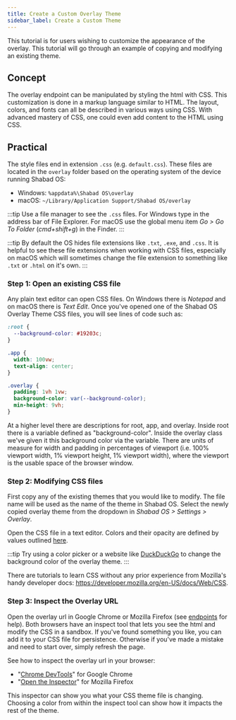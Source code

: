 ```yaml
---
title: Create a Custom Overlay Theme
sidebar_label: Create a Custom Theme
---
```


This tutorial is for users wishing to customize the appearance of the overlay. This tutorial will go through an example of copying and modifying an existing theme.

## Concept

The overlay endpoint can be manipulated by styling the html with CSS. This customization is done in a markup language similar to HTML. The layout, colors, and fonts can all be described in various ways using CSS. With advanced mastery of CSS, one could even add content to the HTML using CSS.

## Practical

The style files end in extension `.css` (e.g. `default.css`). These files are located in the `overlay` folder based on the operating system of the device running Shabad OS:

- Windows: `%appdata%\Shabad OS\overlay`
- macOS: `~/Library/Application Support/Shabad OS/overlay`

:::tip
Use a file manager to see the `.css` files. For Windows type in the address bar of File Explorer. For macOS use the global menu item _Go > Go To Folder_ (_cmd+shift+g_) in the Finder.
:::

:::tip
By default the OS hides file extensions like `.txt`, `.exe`, and `.css`. It is helpful to see these file extensions when working with CSS files, especially on macOS which will sometimes change the file extension to something like `.txt` or `.html` on it's own.
:::

### Step 1: Open an existing CSS file

Any plain text editor can open CSS files. On Windows there is _Notepad_ and on macOS there is _Text Edit_. Once you've opened one of the Shabad OS Overlay Theme CSS files, you will see lines of code such as:

```css
:root {
  --background-color: #19203c;
}

.app {
  width: 100vw;
  text-align: center;
}

.overlay {
  padding: 1vh 1vw;
  background-color: var(--background-color);
  min-height: 9vh;
}
```

At a higher level there are descriptions for root, app, and overlay. Inside root there is a variable defined as "background-color". Inside the overlay class we've given it this background color via the variable. There are units of measure for width and padding in percentages of viewport (i.e. 100% viewport width, 1% viewport height, 1% viewport width), where the viewport is the usable space of the browser window.

### Step 2: Modifying CSS files

First copy any of the existing themes that you would like to modify. The file name will be used as the name of the theme in Shabad OS. Select the newly copied overlay theme from the dropdown in _Shabad OS > Settings > Overlay_.

Open the CSS file in a text editor. Colors and their opacity are defined by values outlined [here](https://developer.mozilla.org/en-US/docs/Web/CSS/color_value).

:::tip
Try using a color picker or a website like [DuckDuckGo](https://duckduckgo.com/?q=color+picker&t=ffab&ia=answer) to change the background color of the overlay theme.
:::

There are tutorials to learn CSS without any prior experience from Mozilla's handy developer docs: https://developer.mozilla.org/en-US/docs/Web/CSS.

### Step 3: Inspect the Overlay URL

Open the overlay url in Google Chrome or Mozilla Firefox (see [endpoints](/presenter/reference/url-endpoints) for help). Both browsers have an inspect tool that lets you see the html and modify the CSS in a sandbox. If you've found something you like, you can add it to your CSS file for persistence. Otherwise if you've made a mistake and need to start over, simply refresh the page.

See how to inspect the overlay url in your browser:

- "[Chrome DevTools](https://developers.google.com/web/tools/chrome-devtools/)" for Google Chrome
- "[Open the Inspector](https://developer.mozilla.org/en-US/docs/Tools/Page_Inspector/How_to/Open_the_Inspector)" for Mozilla Firefox

This inspector can show you what your CSS theme file is changing. Choosing a color from within the inspect tool can show how it impacts the rest of the theme.
